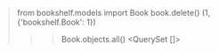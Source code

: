 >from bookshelf.models import Book
book.delete()
(1, {'bookshelf.Book': 1})
>>> Book.objects.all()
<QuerySet []>